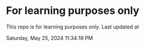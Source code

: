 # For learning purposes only
This repo is for learning purposes only.
Last updated at

Saturday, May 25, 2024 11:34:19 PM

